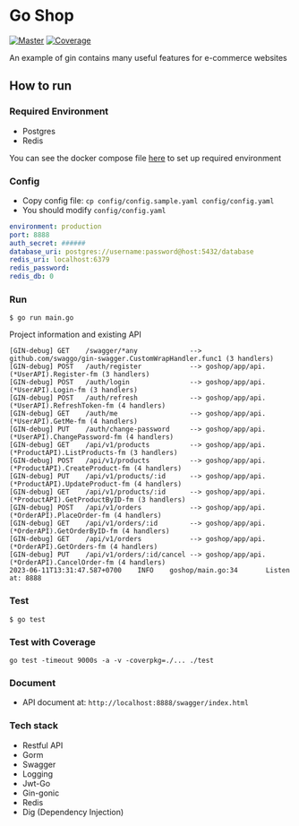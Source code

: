 # Go Shop
[![Master](https://github.com/quangdangfit/goshop/workflows/CI%20GoShop/badge.svg)](https://github.com/quangdangfit/goshop/actions)
[![Coverage](https://github.com/quangdangfit/goshop/wiki/coverage.svg)](https://raw.githack.com/wiki/quangdangfit/goshop/coverage.html)

An example of gin contains many useful features for e-commerce websites

## How to run

### Required Environment

- Postgres
- Redis

You can see the docker compose file [here](https://github.com/quangdangfit/docker-compose-template/blob/master/base/docker-compose.yml) to set up required environment

### Config
- Copy config file: `cp config/config.sample.yaml config/config.yaml`
- You should modify `config/config.yaml`

```yaml
environment: production
port: 8888
auth_secret: ######
database_uri: postgres://username:password@host:5432/database
redis_uri: localhost:6379
redis_password:
redis_db: 0
```

### Run
```shell script
$ go run main.go 
```

Project information and existing API

```
[GIN-debug] GET    /swagger/*any             --> github.com/swaggo/gin-swagger.CustomWrapHandler.func1 (3 handlers)
[GIN-debug] POST   /auth/register            --> goshop/app/api.(*UserAPI).Register-fm (3 handlers)
[GIN-debug] POST   /auth/login               --> goshop/app/api.(*UserAPI).Login-fm (3 handlers)
[GIN-debug] POST   /auth/refresh             --> goshop/app/api.(*UserAPI).RefreshToken-fm (4 handlers)
[GIN-debug] GET    /auth/me                  --> goshop/app/api.(*UserAPI).GetMe-fm (4 handlers)
[GIN-debug] PUT    /auth/change-password     --> goshop/app/api.(*UserAPI).ChangePassword-fm (4 handlers)
[GIN-debug] GET    /api/v1/products          --> goshop/app/api.(*ProductAPI).ListProducts-fm (3 handlers)
[GIN-debug] POST   /api/v1/products          --> goshop/app/api.(*ProductAPI).CreateProduct-fm (4 handlers)
[GIN-debug] PUT    /api/v1/products/:id      --> goshop/app/api.(*ProductAPI).UpdateProduct-fm (4 handlers)
[GIN-debug] GET    /api/v1/products/:id      --> goshop/app/api.(*ProductAPI).GetProductByID-fm (3 handlers)
[GIN-debug] POST   /api/v1/orders            --> goshop/app/api.(*OrderAPI).PlaceOrder-fm (4 handlers)
[GIN-debug] GET    /api/v1/orders/:id        --> goshop/app/api.(*OrderAPI).GetOrderByID-fm (4 handlers)
[GIN-debug] GET    /api/v1/orders            --> goshop/app/api.(*OrderAPI).GetOrders-fm (4 handlers)
[GIN-debug] PUT    /api/v1/orders/:id/cancel --> goshop/app/api.(*OrderAPI).CancelOrder-fm (4 handlers)
2023-06-11T13:31:47.587+0700    INFO    goshop/main.go:34       Listen at: 8888
```


### Test
```shell script
$ go test
```

### Test with Coverage
```shell script
go test -timeout 9000s -a -v -coverpkg=./... ./test
```

### Document
* API document at: `http://localhost:8888/swagger/index.html`

### Tech stack
- Restful API
- Gorm
- Swagger
- Logging
- Jwt-Go
- Gin-gonic
- Redis
- Dig (Dependency Injection)
